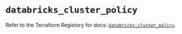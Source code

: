 # `databricks_cluster_policy`

Refer to the Terraform Registory for docs: [`databricks_cluster_policy`](https://registry.terraform.io/providers/databricks/databricks/1.32.0/docs/resources/cluster_policy).
